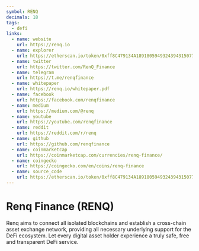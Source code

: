 ```yaml
---
symbol: RENQ
decimals: 18
tags:
  - defi
links:
  - name: website
    url: https://renq.io
  - name: explorer
    url: https://etherscan.io/token/0xff8C479134A18918059493243943150776cF8CF2
  - name: twitter
    url: https://twitter.com/RenQ_Finance
  - name: telegram
    url: https://t.me/renqfinance
  - name: whitepaper
    url: https://renq.io/whitepaper.pdf
  - name: facebook
    url: https://facebook.com/renqfinance
  - name: medium
    url: https://medium.com/@renq
  - name: youtube
    url: https://youtube.com/renqfinance
  - name: reddit
    url: https://reddit.com/r/renq
  - name: github
    url: https://github.com/renqfinance
  - name: coinmarketcap
    url: https://coinmarketcap.com/currencies/renq-finance/
  - name: coingecko
    url: https://coingecko.com/en/coins/renq-finance
  - name: source_code
    url: https://etherscan.io/token/0xff8C479134A18918059493243943150776cF8CF2#code
---
```


# Renq Finance (RENQ)

Renq aims to connect all isolated blockchains and establish a cross-chain asset exchange network, providing all necessary underlying support for the DeFi ecosystem. Let every digital asset holder experience a truly safe, free and transparent DeFi service.
